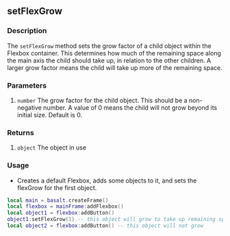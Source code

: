 ## setFlexGrow

### Description

The `setFlexGrow` method sets the grow factor of a child object within the Flexbox container. This determines how much of the remaining space along the main axis the child should take up, in relation to the other children. A larger grow factor means the child will take up more of the remaining space.

### Parameters

1. `number` The grow factor for the child object. This should be a non-negative number. A value of 0 means the child will not grow beyond its initial size. Default is 0.

### Returns

1. `object` The object in use

### Usage

* Creates a default Flexbox, adds some objects to it, and sets the flexGrow for the first object.

```lua
local main = basalt.createFrame()
local flexbox = mainFrame:addFlexbox()
local object1 = flexbox:addButton()
object1:setFlexGrow(1) -- this object will grow to take up remaining space
local object2 = flexbox:addButton() -- this object will not grow
```
